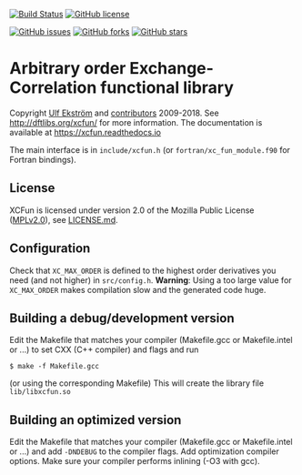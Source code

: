 [![Build Status](https://travis-ci.org/dftlibs/xcfun.svg?branch=master)](https://travis-ci.org/dftlibs/xcfun)
[![GitHub license](https://img.shields.io/github/license/dftlibs/xcfun.svg?style=flat-square)](https://github.com/dftlibs/xcfun/blob/master/LICENSE.md)

[![GitHub issues](https://img.shields.io/github/issues/dftlibs/xcfun.svg?style=flat-square)](https://github.com/dftlibs/xcfun/issues)
[![GitHub forks](https://img.shields.io/github/forks/dftlibs/xcfun.svg?style=flat-square)](https://github.com/dftlibs/xcfun/network)
[![GitHub stars](https://img.shields.io/github/stars/dftlibs/xcfun.svg?style=flat-square)](https://github.com/dftlibs/xcfun/stargazers)

# Arbitrary order Exchange-Correlation functional library

Copyright [Ulf Ekström] and [contributors] 2009-2018. See
http://dftlibs.org/xcfun/ for more information.
The documentation is available at https://xcfun.readthedocs.io

The main interface is in `include/xcfun.h` (or `fortran/xc_fun_module.f90` for
Fortran bindings).

## License

XCFun is licensed under version 2.0 of the Mozilla Public License ([MPLv2.0]),
see [LICENSE.md].

## Configuration

Check that `XC_MAX_ORDER` is defined to the highest order derivatives you need
(and not higher) in `src/config.h`.
**Warning**: Using a too large value for `XC_MAX_ORDER` makes compilation slow
and the generated code huge.

## Building a debug/development version

Edit the Makefile that matches your compiler (Makefile.gcc or Makefile.intel or
...) to set CXX (C++ compiler) and flags and run

    $ make -f Makefile.gcc

(or using the corresponding Makefile) This will create the library file
`lib/libxcfun.so`

## Building an optimized version

Edit the Makefile that matches your compiler (Makefile.gcc or Makefile.intel or
...) and add `-DNDEBUG` to the compiler flags.
Add optimization compiler options. Make sure your compiler performs inlining
(-O3 with gcc).

[Ulf Ekström]: mailto:uekstrom@gmail.com
[contributors]: https://github.com/dftlibs/xcfun/blob/master/AUTHORS.md
[MPLv2.0]: https://www.mozilla.org/en-US/MPL/2.0/
[LICENSE.md]: https://github.com/dftlibs/xcfun/blob/master/LICENSE.md
